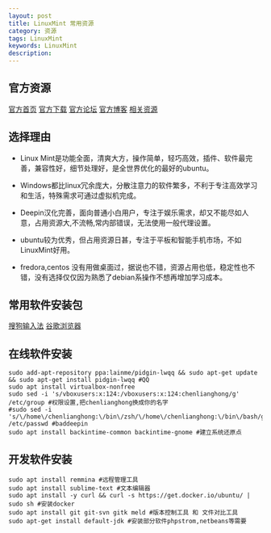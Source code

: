 ```yaml
---
layout: post
title: LinuxMint 常用资源
category: 资源
tags: LinuxMint
keywords: LinuxMint
description: 
---
```


## 官方资源

  [官方首页](http://linuxmint.com) [官方下载](http://www.linuxmint.com/download.php) [官方论坛](http://forums.linuxmint.com) [官方博客](http://blog.linuxmint.com) [相关资源](http://www.mintos.org)

## 选择理由

- Linux Mint是功能全面，清爽大方，操作简单，轻巧高效，插件、软件最完善，兼容性好，细节处理好，是全世界优化的最好的ubuntu。

- Windows都比linux冗余庞大，分散注意力的软件繁多，不利于专注高效学习和生活，特殊需求可通过虚拟机完成。

- Deepin汉化完善，面向普通小白用户，专注于娱乐需求，却又不能尽如人意，占用资源大,不流畅,常内部错误，无法使用一般代理设置。

- ubuntu较为优秀，但占用资源日甚，专注于平板和智能手机市场，不如LinuxMint好用。

- fredora,centos 没有用做桌面过，据说也不错，资源占用也低，稳定性也不错，没有选择仅仅因为熟悉了debian系操作不想再增加学习成本。

## 常用软件安装包

  [搜狗输入法](http://pinyin.sogou.com/linux/?r=pinyin) [谷歌浏览器](http://pan.baidu.com/s/1o6zemRS)

## 在线软件安装

    sudo add-apt-repository ppa:lainme/pidgin-lwqq && sudo apt-get update && sudo apt-get install pidgin-lwqq #QQ
    sudo apt install virtualbox-nonfree
    sudo sed -i 's/vboxusers:x:124:/vboxusers:x:124:chenlianghong/g' /etc/group #权限设置,把chenlianghong换成你的名字
    #sudo sed -i 's/\/home\/chenlianghong:\/bin\/zsh/\/home\/chenlianghong:\/bin\/bash/g' /etc/passwd #baddeepin
    sudo apt install backintime-common backintime-gnome #建立系统还原点
    
## 开发软件安装

    sudo apt install remmina #远程管理工具
    sudo apt install sublime-text #文本编辑器
    sudo apt install -y curl && curl -s https://get.docker.io/ubuntu/ | sudo sh #安装docker
    sudo apt install git git-svn gitk meld #版本控制工具 和 文件对比工具
    sudo apt-get install default-jdk #安装部分软件phpstrom,netbeans等需要
